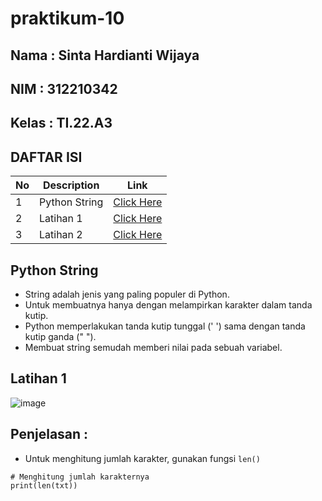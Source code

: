 # praktikum-10

## Nama : Sinta Hardianti Wijaya

## NIM : 312210342

## Kelas : TI.22.A3

## DAFTAR ISI <br>
|No|Description|Link|
|----|----|----|
|1|Python String|[Click Here](#Python-String)|
|2|Latihan 1|[Click Here](#Latihan1)|
|3|Latihan 2|[Click Here](#Latihan2)|

## Python String

  - String adalah jenis yang paling populer di Python.
  - Untuk membuatnya hanya dengan melampirkan karakter dalam tanda kutip.
  - Python memperlakukan tanda kutip tunggal (' ') sama dengan tanda kutip ganda (" ").
  - Membuat string semudah memberi nilai pada sebuah variabel.
  
## Latihan 1
![image](https://user-images.githubusercontent.com/115516473/212881620-c5e4d4f4-ac13-400b-980d-ee53be0ca15a.png)

## Penjelasan :

- Untuk menghitung jumlah karakter, gunakan fungsi ```len()```

```
# Menghitung jumlah karakternya
print(len(txt))
```


